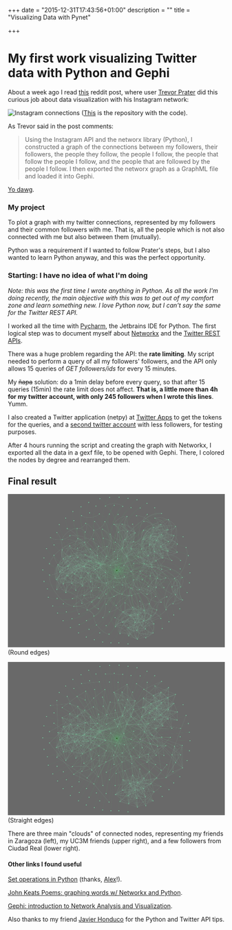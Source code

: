 +++
date = "2015-12-31T17:43:56+01:00"
description = ""
title = "Visualizing Data with Pynet"

+++

# My first work visualizing Twitter data with Python and Gephi

About a week ago I read [this](https://www.reddit.com/r/dataisbeautiful/comments/3y5t1t/i_visualized_my_instagram_connections_oc/) reddit post, where user [Trevor Prater](https://github.com/trevorprater) did this curious job about data visualization with his Instagram network:

![Instagram connections](http://i.imgur.com/t6JShXt.png "Trevor Prater Instagram Connections")
([This](https://github.com/trevorprater/wholikes) is the repository with the code).

As Trevor said in the post comments:
> Using the Instagram API and the networx library (Python), I constructed a graph of the connections between my followers, their followers, the people they follow, the people I follow, the people that follow the people I follow, and the people that are followed by the people I follow. I then exported the networx graph as a GraphML file and loaded it into Gephi.

[Yo dawg](https://en.wikipedia.org/wiki/Semantic_satiation).

### My project

To plot a graph with my twitter connections, represented by my followers and their common followers with me. That is, all the people which is not also connected with me but also between them (mutually).

Python was a requirement if I wanted to follow Prater's steps, but I also wanted to learn Python anyway, and this was the perfect opportunity.

### Starting: I have no idea of what I'm doing

*Note: this was the first time I wrote anything in Python. As all the work I'm doing recently, the main objective with this was to get out of my comfort zone and learn something new. I love Python now, but I can't say the same for the Twitter REST API.*

I worked all the time with [Pycharm](http://jetbrains.com/pycharm), the Jetbrains IDE for Python. The first logical step was to document myself about [Networkx](https://networkx.github.io) and the [Twitter REST APIs](https://dev.twitter.com/rest/public).

There was a huge problem regarding the API: the **rate limiting**. My script needed to perform a query of all my followers' followers, and the API only allows 15 queries of *GET followers/ids* for every 15 minutes.

My ~~ñapa~~ solution: do a 1min delay before every query, so that after 15 queries (15min) the rate limit does not affect. **That is, a little more than 4h for my twitter account, with only 245 followers when I wrote this lines**. Yumm.

I also created a Twitter application (netpy) at [Twitter Apps](https://apps.twitter.com) to get the tokens for the queries, and a [second twitter account](https://twitter.com/pynet_) with less followers, for testing purposes.

After 4 hours running the script and creating the graph with Networkx, I exported all the data in a gexf file, to be opened with Gephi.
There, I colored the nodes by degree and rearranged them.

## Final result

![Round graph_final result](https://raw.githubusercontent.com/blayhem/Pynet/master/curved.png "Trevor Prater Instagram Connections")
(Round edges)

![Straight graph_final result](https://raw.githubusercontent.com/blayhem/Pynet/master/wo%20labels.png "Trevor Prater Instagram Connections")
(Straight edges)

There are three main "clouds" of connected nodes, representing my friends in Zaragoza (left), my UC3M friends (upper right), and a few followers from Ciudad Real (lower right).

#### Other links I found useful

[Set operations in Python](http://www.linuxtopia.org/online_books/programming_books/python_programming/python_ch16s03.html) (thanks, [Alex](https://github.com/alexrs95)!).

[John Keats Poems: graphing words w/ Networkx and Python](https://paulcrickard.wordpress.com/tag/gephi/).

[Gephi: introduction to Network Analysis and Visualization](http://www.martingrandjean.ch/gephi-introduction/).

Also thanks to my friend [Javier Honduco](https://github.com/javierhonduco) for the Python and Twitter API tips.
